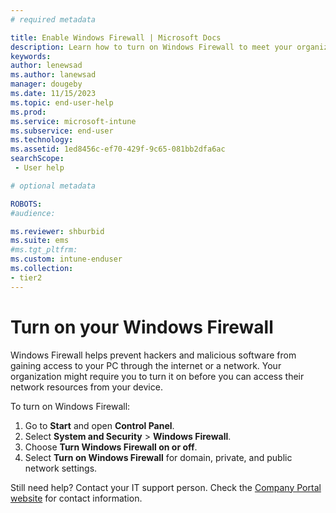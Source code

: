 ```yaml
---
# required metadata

title: Enable Windows Firewall | Microsoft Docs
description: Learn how to turn on Windows Firewall to meet your organization's device security requirements. 
keywords:
author: lenewsad
ms.author: lanewsad
manager: dougeby
ms.date: 11/15/2023
ms.topic: end-user-help
ms.prod:
ms.service: microsoft-intune
ms.subservice: end-user
ms.technology:
ms.assetid: 1ed8456c-ef70-429f-9c65-081bb2dfa6ac
searchScope:
 - User help

# optional metadata

ROBOTS:   
#audience:

ms.reviewer: shburbid
ms.suite: ems
#ms.tgt_pltfrm:
ms.custom: intune-enduser
ms.collection:
- tier2
---
```


# Turn on your Windows Firewall

Windows Firewall helps prevent hackers and malicious software from gaining access to your PC through the internet or a network. Your organization might require you to turn it on before you can access their network resources from your device. 

To turn on Windows Firewall:

1. Go to **Start** and open **Control Panel**.
2. Select **System and Security** > **Windows Firewall**.
3. Choose **Turn Windows Firewall on or off**. 
4. Select **Turn on Windows Firewall** for domain, private, and public network settings.    

Still need help? Contact your IT support person. Check the [Company Portal website](https://go.microsoft.com/fwlink/?linkid=2010980) for contact information.
